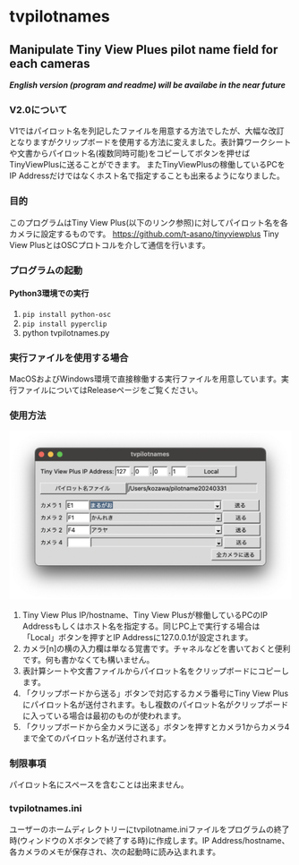 # tvpilotnames 
## Manipulate Tiny View Plues pilot name field for each cameras

***English version (program and readme) will be availabe in the near future***

### V2.0について
V1ではパイロット名を列記したファイルを用意する方法でしたが、大幅な改訂となりますがクリップボードを使用する方法に変えました。表計算ワークシートや文書からパイロット名(複数同時可能)をコピーしてボタンを押せばTinyViewPlusに送ることができます。
またTinyViewPlusの稼働しているPCをIP Addressだけではなくホスト名で指定することも出来るようになりました。

### 目的
このプログラムはTiny View Plus(以下のリンク参照)に対してパイロット名を各カメラに設定するものです。
https://github.com/t-asano/tinyviewplus
Tiny View PlusとはOSCプロトコルを介して通信を行います。

### プログラムの起動
#### Python3環境での実行
1. `pip install python-osc`
2. `pip install pyperclip`
4. python tvpilotnames.py

### 実行ファイルを使用する場合
MacOSおよびWindows環境で直接稼働する実行ファイルを用意しています。実行ファイルについてはReleaseページをご覧ください。

### 使用方法
![main menu](images/tvpilotnames.png)
1. Tiny View Plus IP/hostname、Tiny View Plusが稼働しているPCのIP Addressもしくはホスト名を指定する。同じPC上で実行する場合は「Local」ボタンを押すとIP Addressに127.0.0.1が設定されます。
2. カメラ[n]の横の入力欄は単なる覚書です。チャネルなどを書いておくと便利です。何も書かなくても構いません。
3. 表計算シートや文書ファイルからパイロット名をクリップボードにコピーします。
4. 「クリップボードから送る」ボタンで対応するカメラ番号にTiny View Plusにパイロット名が送付されます。もし複数のパイロット名がクリップポードに入っている場合は最初のものが使われます。
5. 「クリップボードから全カメラに送る」ボタンを押すとカメラ1からカメラ4まで全てのパイロット名が送付されます。

### 制限事項
パイロット名にスペースを含むことは出来ません。

### tvpilotnames.ini
ユーザーのホームディレクトリーにtvpilotname.iniファイルをプログラムの終了時(ウィンドウのＸボタンで終了する時)に作成します。IP Address/hostname、各カメラのメモが保存され、次の起動時に読み込まれます。
